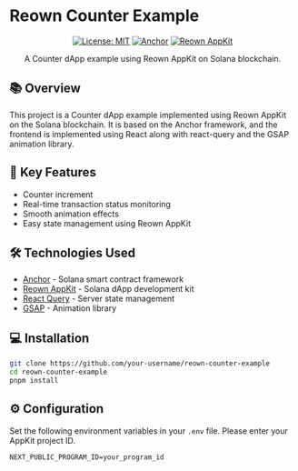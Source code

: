 # Reown Counter Example

<div align="center">

[![License: MIT](https://img.shields.io/badge/License-MIT-yellow.svg)](https://opensource.org/licenses/MIT)
[![Anchor](https://img.shields.io/badge/Anchor-0.28.0-blue)](https://www.anchor-lang.com/)
[![Reown AppKit](https://img.shields.io/badge/Reown_AppKit-latest-green)](https://github.com/your-repo/reown-appkit)

A Counter dApp example using Reown AppKit on Solana blockchain.

</div>

## 📚 Overview

This project is a Counter dApp example implemented using Reown AppKit on the Solana blockchain. It is based on the Anchor framework, and the frontend is implemented using React along with react-query and the GSAP animation library.

## 🚀 Key Features

- Counter increment
- Real-time transaction status monitoring
- Smooth animation effects
- Easy state management using Reown AppKit

## 🛠 Technologies Used

- [Anchor](https://www.anchor-lang.com/) - Solana smart contract framework
- [Reown AppKit](https://github.com/your-repo/reown-appkit) - Solana dApp development kit
- [React Query](https://tanstack.com/query/latest) - Server state management
- [GSAP](https://greensock.com/gsap/) - Animation library

## 💻 Installation

```bash
git clone https://github.com/your-username/reown-counter-example
cd reown-counter-example
pnpm install
```

## ⚙️ Configuration

Set the following environment variables in your `.env` file. Please enter your AppKit project ID.

```plaintext
NEXT_PUBLIC_PROGRAM_ID=your_program_id
```
